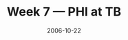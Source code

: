 ---
layout: game
title: Week 7 — PHI at TB
season: 2006
game_id: 2006_07_PHI_TB
week: 7
date: 2006-10-22
home_team: TB
away_team: PHI
final_home: 23
final_away: 21
pbp_url: /assets/data/pbp/2006/2006_07_PHI_TB.csv.gz
---